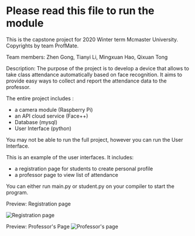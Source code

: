 # Please read this file to run the module

This is the capstone project for 2020 Winter term Mcmaster University. Copyrights by team ProfMate.

Team members: Zhen Gong, Tianyi Li, Mingxuan Hao, Qixuan Tong

Description: The purpose of the project is to develop a device that allows to take class attendance automatically based on face recognition. It aims to provide easy ways to collect and report the attendance data to the professor.  


The entire project includes :
* a camera module (Raspberry Pi)
* an API cloud service (Face++)
* Database (mysql)
* User Interface (python)

You may not be able to run the full project, however you can run the User Interface.


This is an example of the user interfaces. It includes: 
* a registration page for students to create personal profile
* a professor page to view list of attendance
  
You can either run main.py or student.py on your compiler to start the program.

Preview: Registration page

![Registration page](../image/sample_student.png)


Preview: Professor's Page
![Professor's page](../image/sample_professor.png)